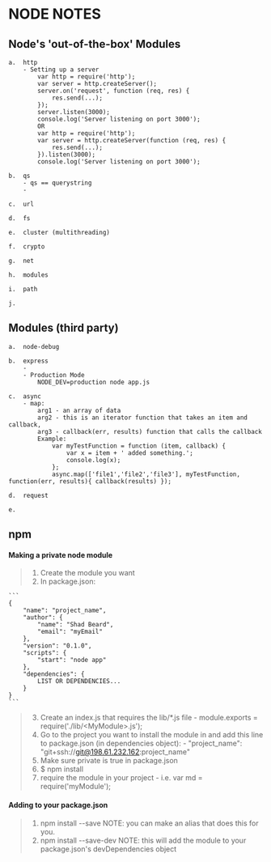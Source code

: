 # NODE NOTES

## Node's 'out-of-the-box' Modules
	a.  http
		- Setting up a server
			var http = require('http');
			var server = http.createServer();
			server.on('request', function (req, res) {
				res.send(...);
			});
			server.listen(3000);
			console.log('Server listening on port 3000');
			OR
			var http = require('http');
			var server = http.createServer(function (req, res) {
				res.send(...);
			}).listen(3000);
			console.log('Server listening on port 3000');

	b.  qs
		- qs == querystring
		- 

	c.  url

	d.  fs

	e.  cluster (multithreading)

	f.  crypto

	g.  net

	h.  modules

	i.  path

	j.  

## Modules (third party)
	a.  node-debug

	b.  express
		- 
		- Production Mode
			NODE_DEV=production node app.js

	c.  async
		- map:
			arg1 - an array of data 
			arg2 - this is an iterator function that takes an item and callback,
			arg3 - callback(err, results) function that calls the callback 
			Example:
				var myTestFunction = function (item, callback) { 
					var x = item + ' added something.';
					console.log(x);
				};
				async.map(['file1','file2','file3'], myTestFunction, function(err, results){ callback(results) });

	d.  request

	e.  

## npm
#### Making a private node module
> 1.  Create the module you want
> 2.  In package.json:

	```
	{
		"name": "project_name",
		"author": {
			"name": "Shad Beard",
			"email": "myEmail"
		},
		"version": "0.1.0",
		"scripts": {
			"start": "node app"
		},
		"dependencies": {
			LIST OR DEPENDENCIES...
		}
	}
	```

> 3.  Create an index.js that requires the lib/*.js file
	- module.exports = require('./lib/\<MyModule\>.js');
> 4.  Go to the project you want to install the module in and add this line to package.json (in dependencies object):
	-  "project_name": "git+ssh://git@198.61.232.162:project_name"
> 5.  Make sure private is true in package.json
> 6.  $ npm install
> 7.  require the module in your project
	- i.e. var md = require('myModule');

#### Adding to your package.json
> 1.  npm install --save  NOTE: you can make an alias that does this for you.
> 2.  npm install --save-dev NOTE: this will add the module to your package.json's devDependencies object



